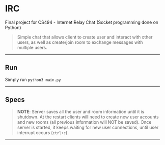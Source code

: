 # IRC

Final project for CS494 - Internet Relay Chat (Socket programming done on Python)

> Simple chat that allows client to create user and interact with other users, as well as create/join room to exchange messages with multiple users.

---

## Run

Simply run `python3 main.py`

---

## Specs

> **NOTE**: Server saves all the user and room information until it is shutdown. At the restart clients will need to create new user accounts and new rooms (all previous information will NOT be saved). Once server is started, it keeps waiting for new user connections, until user interrupt occurs (`ctrl+c`). 

---

